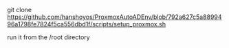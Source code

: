 git clone https://github.com/hanshoyos/ProxmoxAutoADEnv/blob/792a627c5a8899496a1798fe7824f5ca556dbd1f/scripts/setup_proxmox.sh

run it from the /root directory 
